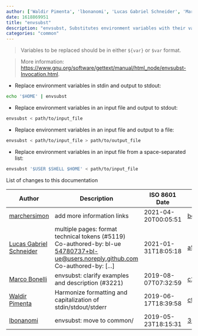 ```yaml
---
author: ['Waldir Pimenta', 'lbonanomi', 'Lucas Gabriel Schneider', 'Marco Bonelli', 'marchersimon']
date: 1618869951
title: "envsubst"
description: "envsubst, Substitutes environment variables with their value in shell format strings."
categories: "common"
---
```

> Variables to be replaced should be in either `${var}` or `$var` format.

> More information: <https://www.gnu.org/software/gettext/manual/html_node/envsubst-Invocation.html>.

- Replace environment variables in stdin and output to stdout:

```bash
echo '$HOME' | envsubst
```

- Replace environment variables in an input file and output to stdout:

```bash
envsubst < path/to/input_file
```

- Replace environment variables in an input file and output to a file:

```bash
envsubst < path/to/input_file > path/to/output_file
```

- Replace environment variables in an input file from a space-separated list:

```bash
envsubst '$USER $SHELL $HOME' < path/to/input_file
```
List of changes to this documentation


Author | Description | ISO 8601 Date | GitHub link
------|-----|-----|-----
[marchersimon](mailto:marchersimon@zohomail.eu) | add more information links | 2021-04-20T00:05:51 | [bc5d06ed1e1e](https://github.com/tldr-pages/tldr/commit/bc5d06ed1e1e112cfb368a38ae5918ef124cdc22)
[Lucas Gabriel Schneider](mailto:casdpa@gmail.com) | multiple pages: format technical tokens (#5119) Co-authored-by: bl-ue <54780737+bl-ue@users.noreply.github.com> Co-authored-by: [...] | 2021-01-31T18:05:18 | [a5fe31bc47ae](https://github.com/tldr-pages/tldr/commit/a5fe31bc47aece3efa5e66b52b3cf384f27d5d72)
[Marco Bonelli](mailto:mebeim@users.noreply.github.com) | envsubst: clarify examples and description (#3221) | 2019-08-07T07:32:59 | [c2069382350e](https://github.com/tldr-pages/tldr/commit/c2069382350e79ce56d2271a9528a53b2067fdcc)
[Waldir Pimenta](mailto:waldyrious@gmail.com) | Harmonize formatting and capitalization of stdin/stdout/stderr | 2019-06-17T18:39:58 | [cf25745db1d8](https://github.com/tldr-pages/tldr/commit/cf25745db1d86744c762e15e6a2ba04ef9f9acc1)
[lbonanomi](mailto:5369016+lbonanomi@users.noreply.github.com) | envsubst: move to common/ | 2019-05-23T18:15:31 | [36eae03328f8](https://github.com/tldr-pages/tldr/commit/36eae03328f829bf2fdd3cd2c6b8d7ccec857177)

